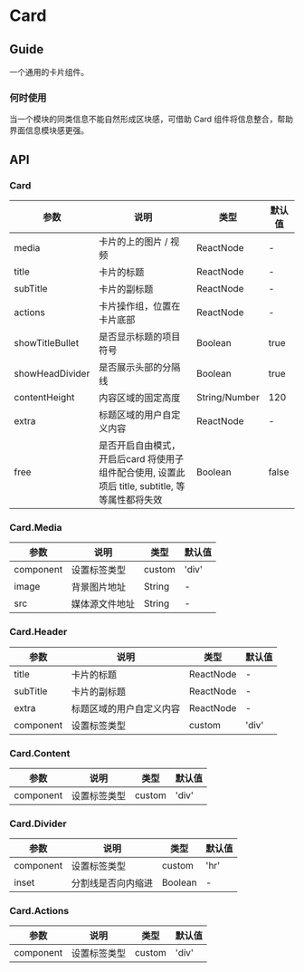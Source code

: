 # Card

## Guide

一个通用的卡片组件。

### 何时使用

当一个模块的同类信息不能自然形成区块感，可借助 Card 组件将信息整合，帮助界面信息模块感更强。

## API

### Card

| 参数              | 说明                                                           | 类型            | 默认值   |
| --------------- | ------------------------------------------------------------ | ------------- | ----- |
| media           | 卡片的上的图片 / 视频                                                 | ReactNode     | -     |
| title           | 卡片的标题                                                        | ReactNode     | -     |
| subTitle        | 卡片的副标题                                                       | ReactNode     | -     |
| actions         | 卡片操作组，位置在卡片底部                                                | ReactNode     | -     |
| showTitleBullet | 是否显示标题的项目符号                                                  | Boolean       | true  |
| showHeadDivider | 是否展示头部的分隔线                                                   | Boolean       | true  |
| contentHeight   | 内容区域的固定高度                                                    | String/Number | 120   |
| extra           | 标题区域的用户自定义内容                                                 | ReactNode     | -     |
| free            | 是否开启自由模式，开启后card 将使用子组件配合使用, 设置此项后 title, subtitle, 等等属性都将失效 | Boolean       | false |

### Card.Media

| 参数        | 说明      | 类型     | 默认值   |
| --------- | ------- | ------ | ----- |
| component | 设置标签类型  | custom | 'div' |
| image     | 背景图片地址  | String | -     |
| src       | 媒体源文件地址 | String | -     |

### Card.Header

| 参数        | 说明           | 类型        | 默认值   |
| --------- | ------------ | --------- | ----- |
| title     | 卡片的标题        | ReactNode | -     |
| subTitle  | 卡片的副标题       | ReactNode | -     |
| extra     | 标题区域的用户自定义内容 | ReactNode | -     |
| component | 设置标签类型       | custom    | 'div' |

### Card.Content

| 参数        | 说明     | 类型     | 默认值   |
| --------- | ------ | ------ | ----- |
| component | 设置标签类型 | custom | 'div' |

### Card.Divider

| 参数        | 说明        | 类型      | 默认值  |
| --------- | --------- | ------- | ---- |
| component | 设置标签类型    | custom  | 'hr' |
| inset     | 分割线是否向内缩进 | Boolean | -    |

### Card.Actions

| 参数        | 说明     | 类型     | 默认值   |
| --------- | ------ | ------ | ----- |
| component | 设置标签类型 | custom | 'div' |
